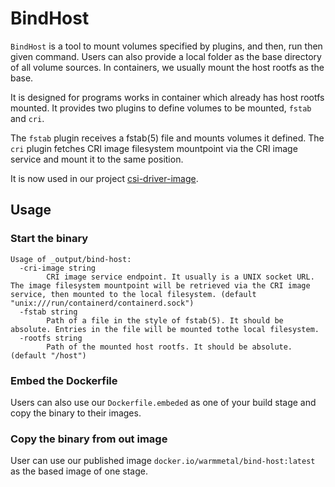 # BindHost

`BindHost` is a tool to mount volumes specified by plugins, and then, run then given command. 
Users can also provide a local folder as the base directory of all volume sources. 
In containers, we usually mount the host rootfs as the base.

It is designed for programs works in container which already has host rootfs mounted.
It provides two plugins to define volumes to be mounted, `fstab` and `cri`.

The `fstab` plugin receives a fstab(5) file and mounts volumes it defined.
The `cri` plugin fetches CRI image filesystem mountpoint via the CRI image service and mount it to the same position.

It is now used in our project [csi-driver-image](https://github.com/warm-metal/csi-driver-image).

## Usage

### Start the binary
```shell script
Usage of _output/bind-host:
  -cri-image string
    	CRI image service endpoint. It usually is a UNIX socket URL. The image filesystem mountpoint will be retrieved via the CRI image service, then mounted to the local filesystem. (default "unix:///run/containerd/containerd.sock")
  -fstab string
    	Path of a file in the style of fstab(5). It should be absolute. Entries in the file will be mounted tothe local filesystem.
  -rootfs string
    	Path of the mounted host rootfs. It should be absolute. (default "/host")
```

### Embed the Dockerfile
Users can also use our `Dockerfile.embeded` as one of your build stage and copy the binary to their images.

### Copy the binary from out image
User can use our published image `docker.io/warmmetal/bind-host:latest` as the based image of one stage.

